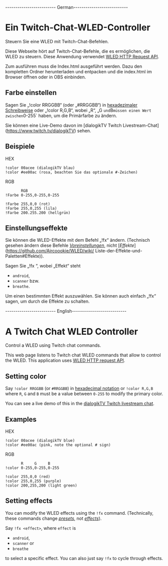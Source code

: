 ------------------------- German---------------------------

# Ein Twitch-Chat-WLED-Controller

Steuern Sie eine WLED mit Twitch-Chat-Befehlen.

Diese Webseite hört auf Twitch-Chat-Befehle, die es ermöglichen, die WLED zu steuern. Diese Anwendung verwendet [WLED HTTP Request API](https://github.com/Aircoookie/WLED/wiki/HTTP-request-API).

Zum ausführen muss die Index.html ausgeführt werden.
Dazu den kompletten Ordner herunterladen und entpacken und die index.html im Browser öffnen oder in OBS einbinden.


## Farbe einstellen

Sagen Sie „!color RRGGBB“ (oder „#RRGGBB“) in [hexadezimaler Schreibweise](https://en.wikipedia.org/wiki/Hexadecimal) oder „!color R,G,B“, wobei „R“, „G ` und `B` müssen einen Wert zwischen `0-255` haben, um die Primärfarbe zu ändern.

Sie können eine Live-Demo davon im [dialogikTV Twitch Livestream-Chat] (https://www.twitch.tv/dialogikTV) sehen.

## Beispiele

HEX
```
!color 00acee (dialogikTV blau)
!color #ee00ac (rosa, beachten Sie das optionale #-Zeichen)
```
RGB
```
       RGB
!Farbe 0-255,0-255,0-255

!Farbe 255,0,0 (rot)
!Farbe 255,0,255 (lila)
!Farbe 200.255.200 (hellgrün)
```

## Einstellungseffekte

Sie können die WLED-Effekte mit dem Befehl „!fx“ ändern. (Technisch gesehen ändern diese Befehle [*Voreinstellungen*](https://github.com/Aircoookie/WLED/wiki/Presets), nicht [*Effekte*](https://github.com/Aircoookie/WLED/wiki/ Liste-der-Effekte-und-Paletten#Effekte)).

Sagen Sie „!fx <Effekt>“, wobei „Effekt“ steht

* `android`,
* `scanner` bzw.
* `breathe`.

Um einen bestimmten Effekt auszuwählen. Sie können auch einfach „!fx“ sagen, um durch die Effekte zu schalten.




------------------------- English---------------------------

# A Twitch Chat WLED Controller

Control a WLED using Twitch chat commands.

This web page listens to Twitch chat WLED commands that allow to control the WLED. This application uses [WLED HTTP request API](https://github.com/Aircoookie/WLED/wiki/HTTP-request-API).





## Setting color

Say `!color RRGGBB` (or `#RRGGBB`) in [hexadecimal notation](https://en.wikipedia.org/wiki/Hexadecimal) or `!color R,G,B` where `R`, `G` and `B` must be a value between `0-255` to modify the primary color.

You can see a live demo of this in the [dialogikTV Twitch livestream chat](https://www.twitch.tv/dialogikTV).

## Examples

HEX
```
!color 00acee (dialogikTV blue)
!color #ee00ac (pink, note the optional # sign)
```
RGB
```
       R     G     B
!color 0-255,0-255,0-255

!color 255,0,0 (red)
!color 255,0,255 (purple)
!color 200,255,200 (light green)
```

## Setting effects

You can modify the WLED effects using the `!fx` command. (Technically, these commands change [*presets*](https://github.com/Aircoookie/WLED/wiki/Presets), not [*effects*](https://github.com/Aircoookie/WLED/wiki/List-of-effects-and-palettes#effects)).

Say `!fx <effect>`, where `effect` is

* `android`,
* `scanner` or
* `breathe`

to select a specific effect. You can also just say `!fx` to cycle through effects.
